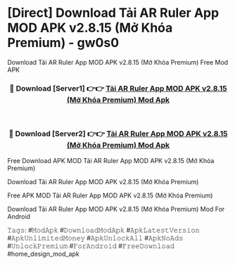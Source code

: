 # [Direct] Download Tải AR Ruler App MOD APK v2.8.15 (Mở Khóa Premium) - gw0s0
Download Tải AR Ruler App MOD APK v2.8.15 (Mở Khóa Premium) Free Mod APK

<div align="center">
<h3>🔴 Download [Server1] 👉👉 <a href="https://apk-comot.site?title=Tải_AR_Ruler_App_MOD_APK_v2.8.15_(Mở_Khóa_Premium)">Tải AR Ruler App MOD APK v2.8.15 (Mở Khóa Premium) Mod Apk</a></h3><br>

<h3>🔴 Download [Server2] 👉👉 <a href="https://apk-comot.site?title=Tải_AR_Ruler_App_MOD_APK_v2.8.15_(Mở_Khóa_Premium)">Tải AR Ruler App MOD APK v2.8.15 (Mở Khóa Premium) Mod Apk</a></h3>
</div>


Free Download APK MOD Tải AR Ruler App MOD APK v2.8.15 (Mở Khóa Premium)

Download Tải AR Ruler App MOD APK v2.8.15 (Mở Khóa Premium) 

Free APK MOD Tải AR Ruler App MOD APK v2.8.15 (Mở Khóa Premium) 

Download Tải AR Ruler App MOD APK v2.8.15 (Mở Khóa Premium) Mod For Android

𝚃𝚊𝚐𝚜: #𝙼𝚘𝚍𝙰𝚙𝚔 #𝙳𝚘𝚠𝚗𝚕𝚘𝚊𝚍𝙼𝚘𝚍𝙰𝚙𝚔 #𝙰𝚙𝚔𝙻𝚊𝚝𝚎𝚜𝚝𝚅𝚎𝚛𝚜𝚒𝚘𝚗 #𝙰𝚙𝚔𝚄𝚗𝚕𝚒𝚖𝚒𝚝𝚎𝚍𝙼𝚘𝚗𝚎𝚢 #𝙰𝚙𝚔𝚄𝚗𝚕𝚘𝚌𝚔𝙰𝚕𝚕 #𝙰𝚙𝚔𝙽𝚘𝙰𝚍𝚜 #𝚄𝚗𝚕𝚘𝚌𝚔𝙿𝚛𝚎𝚖𝚒𝚞𝚖 #𝙵𝚘𝚛𝙰𝚗𝚍𝚛𝚘𝚒𝚍 #𝙵𝚛𝚎𝚎𝙳𝚘𝚠𝚗𝚕𝚘𝚊𝚍 #home_design_mod_apk
